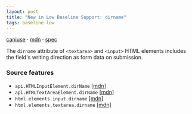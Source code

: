 ```yaml
---
layout: post
title: "New in Low Baseline Support: dirname"
tags: baseline-low
---
```


[caniuse](https://caniuse.com/?search=dirname) · [mdn](https://developer.mozilla.org/en-US/search?q=dirname) · [spec](https://html.spec.whatwg.org/multipage/form-control-infrastructure.html#attr-fe-dirname)

The `dirname` attribute of `<textarea>` and `<input>` HTML elements includes the field's writing direction as form data on submission.

### Source features

- ``api.HTMLInputElement.dirName`` [[mdn]](https://developer.mozilla.org/en-US/search?q=api.HTMLInputElement.dirName)
- ``api.HTMLTextAreaElement.dirName`` [[mdn]](https://developer.mozilla.org/en-US/search?q=api.HTMLTextAreaElement.dirName)
- ``html.elements.input.dirname`` [[mdn]](https://developer.mozilla.org/en-US/search?q=html.elements.input.dirname)
- ``html.elements.textarea.dirname`` [[mdn]](https://developer.mozilla.org/en-US/search?q=html.elements.textarea.dirname)
